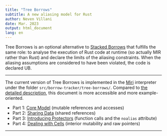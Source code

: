 ```yaml
---
title: "Tree Borrows"
subtitle: A new aliasing model for Rust
author: Neven Villani
date: Mar. 2023
output: html_document
lang: en
---
```


Tree Borrows is an optional alternative to [Stacked Borrows](https://www.ralfj.de/blog/2019/05/21/stacked-borrows-2.1.html)
that fulfills the same role: to analyse the execution of Rust code at runtime
(so actually MIR rather than Rust) and declare the limits of the aliasing constraints.
When the aliasing assumptions are considered to have been violated, the code is declared UB.

---

The current version of Tree Borrows is implemented in the [Miri](https://github.com/rust-lang/miri/)
interpreter under the folder `src/borrow-tracker/tree-borrows/`.
Compared to [the detailed description](https://github.com/Vanille-N/tree-borrows/blob/master/half/main.pdf),
this document is more accessible and more example-oriented.

- Part 1: [Core Model](core.html)
    (mutable references and accesses)
- Part 2: [Sharing Data](shared.html)
    (shared references)
- Part 3: [Introducing Protectors](protectors.html)
    (function calls and the `noalias` attribute)
- Part 4: [Dealing with Cells](interiormut.html)
    (interior mutability and raw pointers)

---
